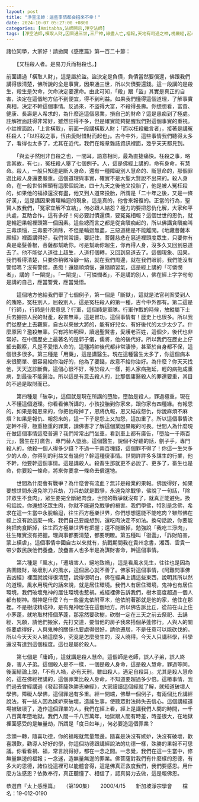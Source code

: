 ```yaml
---
layout: post
title: "浄空法師：這些事情都会招來不幸！"
date: 2024-10-07 05:27:00 +0800
categories: [Amitabha,法師開示,淨空法師]
tags: [淨空法師,橫取人財,因果通三世,三尸神,祿盡人亡,福報,天地有司過之神,楞嚴經,起心動念,邪師說法，如恆河沙,阿彌陀佛,阿彌陀經,西方極樂世界,極樂世界,佛法重實質不重形式,淨土法門,起心動念,念佛,不間斷,老實念佛,蓮花,佛力加持,帶業往生,信願持名,因果,念佛,持戒,身口意,五戒,持戒,果報,懺悔,太上感應篇]
---
```


諸位同學，大家好！請掀開《感應篇》第一百二十節：    

　　【又枉殺人者。是易刀兵而相殺也。】      

前面講過「橫取人財」，這是屬於盜。盜決定是負債，負債當然要償還，佛跟我們講得很清楚，佛所說的全是事實，因果通三世，所以欠債要還錢。這一段講的是殺生，殺生是欠命，欠命決定要還命。由此可知，「殺」跟「盜」其實是真正的自害，決定在這個地方佔不到便宜，得不到利益。如果我們懂得這個道理，了解事實真相，決定不幹這個事情。反過來，不盜得大富，不殺得長壽。你想想看，富貴、健康、長壽是人希求的，為什麼造這個惡業，損自己的財命？這是愚痴到了極處。註解裡面註得非常好，雖然註得不多，但是確實能夠提醒我們對這個事實的重視。小註裡面說，「上言橫取」，前面一段講橫取人財；「而以枉殺繼言者」，接著是講冤枉殺人；「以枉殺之事，恆由愛財惜財而起也」。古今中外，這些事情我們聽得太多了，看得也太多了，尤其在近代，我們在報章雜誌資訊裡面，幾乎天天都見到。      

　　「與孟子然則非自殺之也，一間耳，語意相同，最為直捷痛快。枉殺之事，略言其故，有七」，冤枉殺人舉了七個例子。人，這是佛經上講的，命有身命，有慧命。殺人，一般只知道是斷人身命，還有一種障礙別人慧命的、斷慧命的，那個罪過比殺人身還要嚴重。這個道理與事實，確實不是大聖大賢說不出來的。殺人身命，在一般世俗裡頭有這麼個說法，四十九天之後他又投胎了，他是被人冤枉殺的，如果他的福祿還沒有盡，他又到人道來投胎，所謂是「二十年之後，又是一條好漢」，這是講因果循環輪迴的現象，這是真的，他會來報復的。正當的行為，聖賢人教我們，「冤家宜解不宜結」，何必跟人結怨？極力的要把怨仇化解，大家和平共處，互助合作，這有多好！何必要討債還債，要冤冤相報？這個世世的恩仇，就是輪迴果報裡頭第一個因素。這些總而言之都是從貪瞋痴起的，所以佛講貪瞋痴叫三毒煩惱，三毒要不消除，不但是輪迴無盡，三惡道總是不能離開。《地藏菩薩本願經》裡面講得好，我們常常讀，要記住，菩薩慈悲在惡道裡頭度眾生，只要你有真是毫髮善根，菩薩都幫助你。可是幫助你超生，你再得人身，沒多久又回到惡道去了。他不能從人道往上超生，人道打個轉，又回到惡道去了。這個現象、因果，我們看得清楚，只要你稍微冷靜一點，就在我們周邊，就在我們眼前。我們能沒有警惕嗎？沒有警惕，愚痴！還隨順煩惱，還隨順習氣，這是經上講的「可憐憫者」，講的「一闡提」。「一闡提」、「可憐憫者」，不是講的別人，佛在經上字字句句是講的自己，應當警覺，應當覺悟。        

　　這個地方他給我們舉了七個例子，第一個是「斷獄」，這就是法官判案受到人的賄賂，冤枉別人，屈殺別人，這是冤枉殺人的第一種，古今中外都有。第二這是「行師」，行師是什麼意思？行軍，這個師是軍隊。行軍作戰的時候，放縱屬下士兵去擄掠人民的財產，殺害無辜，這是冒功。這個事情有！歷史上也很多。所以我們從歷史上去觀察，自古以來做大將的，能有好兒女、有好後代的太少太少了。什麼原因？濫殺無辜。只有將帥明理，讀過聖賢書，愛護老百姓，這個少，後代也非常好。在中國歷史上最著名的是郭子儀，儒將，他的後代好。所以我們在歷史上仔細去觀察，凡是不愛惜人命的，這種將帥後代都非常淒慘，甚至於自身都不保，這個很多很多。第三種是「用藥」，這是講醫生。現在這種醫生太多了，你這個病本來很簡單、很容易給你治好的，他為了要錢，故意不給你治好。為什麼？你天天找他，天天送診斷費。這個心很不好，等於殺人一樣，把人家病拖延，輕的病拖成重病，到最後不能醫治。所以這是有意去殺人的，比那個庸醫殺人的罪還要重，其目的不過是取財而已。      

　　第四種是「破孕」，這個就是現在所講的墮胎，墮胎是殺人，罪過極重，現在人不懂這個道理。你看看佛所講的，小孩投胎到你家來，跟你家有四種緣。有報恩的，如果是報恩來的，你把他殺掉了，恩將仇報，恩又結成怨仇，你說麻煩不麻煩？如果是報仇、報怨來的，這一下子是怨上又加怨，這加重了。所以這個事情決定幹不得，極重極重的罪業，讀佛書才了解這個業因果報的可畏。世間人為什麼現在做這個事情這麼普遍？我們常常出門坐車，看到車上都有廣告，「墮胎一千兩百元」，醫生在打廣告，專門替人墮胎。這個醫生，說個不好聽的話，劊子手，專門殺人的，他殺一個人得多少錢？不過一千兩百塊錢，這個罪不得了！你這一生欠多少的人命，你得到的利益又有幾何？幹這種傻事情。世間許許多多謀生的行業，他不幹，他要幹這個事情。這是講殺人。殺畜生那就更不必說了、更多了，畜生也是命，你要殺一條命，將來你要拿一條命去償還牠。      

　　世間為什麼會有戰爭？為什麼會有流血？無非是殺業的果報。佛說得好，如果要想世間永遠免除刀兵劫，刀兵劫就是戰爭，永遠免除戰爭，佛說了一句話，「除非眾生不食肉」，眾生要完全斷絕肉食，世間的戰爭就沒有了，就真正能避免。換句話說，你還想吃眾生肉，你就不能避免戰爭的禍害。我們學佛，特別是念佛，希求在這一生當中永脫輪迴，往生西方極樂世界，你們想想還能不能吃肉？雖然佛在經上沒有說這麼一條，我們自己要能想到，還吃肉決定不如法。換句話說，你要能夠把肉食斷掉，往生西方極樂世界有把握；還不能斷掉，勉強說「我吃三淨肉」，往生確實沒有把握。理與事都要清楚，都要明瞭。第五種叫「衙蠹」，「詐財陷害，蒙上橫虐」。這個事情中國自古以來就有，抗戰期間我在貴州念書，湘西、雲貴一帶少數民族他們養蠱，放蠱害人也多半是為謀財害命，幹這個事情。      

　　第六種是「風水」，「遷墳害人，絕地致禍」，這是看風水先生，往往也是因為貪圖錢財，破壞別人的風水，這個居心就不善了。佛家對這個事情，《阿難問事佛吉凶經》裡面就說得很清楚，說得很明白，佛在經典上講這些東西，說明其所以然的道理。風水用現代的話來說，就是居住環境。我們人有居住環境，鬼神也有居住環境，我們破壞鬼神的居住環境也惹禍。戒經裡佛告訴我們，樹木高度超過一個人都有樹神。樹神是什麼？有一些靈鬼依附草木，他依附著那就是他的家，他住在那裡。不是樹成精成神，是有鬼神居住在這個地方。所以佛告訴比丘，從前在山上住小茅蓬，就地取材搭個茅蓬，那當然要砍樹，砍樹一定在三天之前去祭祀、去誦經、咒願，請他們搬家，先打交道，要借他的房子我來搭個茅蓬修行。人與人的關係要處得好，人與鬼神的關係也要處得很好，請他遷居，不是任意可以能砍伐的。所以今天天災人禍這麼多，究竟是怎麼發生的，沒人曉得。今天人只講科學，科學還沒有達到這個程度。這也是屬於殺人。        

　　第七個是「庸師」，這就講是殺人慧命。這個師是老師，誤人子弟，誤人終身，害人子弟。這個殺人是不一樣，一個是殺人身命，這是殺人慧命，罪過等同。後面結論上說，「不有人禍，必有天刑，雖曰殺人，適足自殺耳」。尤其是殺人慧命的，這在佛經裡講的，這個罪業比殺人身命，不知道要超過多少倍。這樁事情，我們過去曾經講過《發起菩薩殊勝志樂經》，大家讀讀這個經就了解，就知道破壞人學佛，障礙人學佛，這個罪過有多重。經一開端，佛舉一個例子，有兩個比丘講經說法，有一些人因為嫉妒來破壞，造謠生事，使聽眾對法師失去信心。這個講經道場被破壞了，造作這個罪業的人，我們在經上看，經上是講我們人間的時間，一千八百萬年墮地獄。我們人間一千八百萬年，地獄跟人間有時差，時差很大，在地獄裡面感受的是無量劫，所謂是「度日如年」，何必要造這個罪業？      

念頭一轉，隨喜功德，你的福報就無量無邊。隨喜是決沒有嫉妒，決沒有破壞，歡喜讚歎，勸導人好好的學，你這個功德跟講經說法的功德一樣，殊勝的果報不可思議。你看看禍、福，常言說得好，都在一念之間。一念覺，我們在這一生當中，修無量無邊的福報；一念迷，造無量無邊的罪業。佛菩薩對我們有什麼樣的恩德，有多大的恩德，諸位從這裡可以能體會得，這是佛真正救度我們，我們要感恩。用什麼方法感恩？依教奉行，真正聽懂了、相信了，認真努力去做，這是報佛恩。        

恭選自『太上感應篇』　　（第190集）　　2000/4/15　　新加坡淨宗學會　　檔名：19-012-0190
